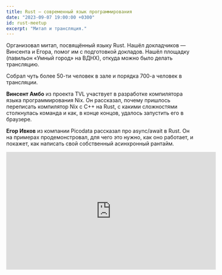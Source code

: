 ```yaml
---
title: Rust — современный язык программирования
date: "2023-09-07 19:00:00 +0300"
id: rust-meetup
excerpt: "Митап и трансляция."
---
```


Организовал митап, посвящённый языку Rust. Нашёл докладчиков — Винсента и Егора, помог им с подготовкой докладов. Нашёл площадку (павильон «Умный город» на ВДНХ), откуда можно было делать трансляцию.

Собрал чуть более 50-ти человек в зале и порядка 700-а человек в трансляции.

**Винсент Амбо** из проекта TVL участвует в разработке компилятора языка программирования Nix. Он рассказал, почему пришлось переписать компилятор Nix с C++ на Rust, с какими сложностями столкнулась команда и как, в конце концов, удалось запустить его в браузере.

**Егор Ивков** из компании Picodata рассказал про async/await в Rust. Он на примерах продемонстровал, для чего это нужно, как оно работает, и покажет, как написать свой собственный асинхронный рантайм.

<div class="video">
    <iframe width="560" height="315" src="https://www.youtube.com/embed/7zS2_ZhwPfY?si=nG8mORJsRORklj3w" title="YouTube video player" frameborder="0" allow="accelerometer; autoplay; clipboard-write; encrypted-media; gyroscope; picture-in-picture; web-share" allowfullscreen></iframe>
</div>
